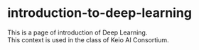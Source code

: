 # introduction-to-deep-learning
This is a page of introduction of Deep Learning.<br>
This context is used in the class of Keio AI Consortium.
